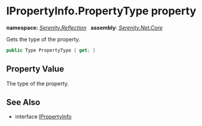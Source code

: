 # IPropertyInfo.PropertyType property
**namespace:** *[Serenity.Reflection](../../README.md#serenity.reflection-namespace)*   **assembly**: *[Serenity.Net.Core](../../README.md)*

Gets the type of the property.

```csharp
public Type PropertyType { get; }
```

## Property Value

The type of the property.

## See Also

* interface [IPropertyInfo](../IPropertyInfo.md)
